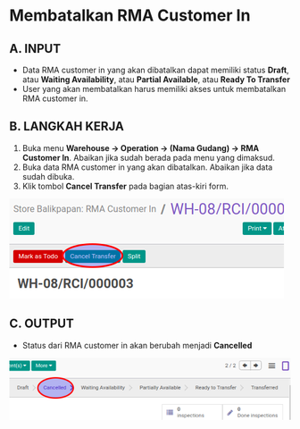 # Membatalkan RMA Customer In

## A. INPUT

* Data RMA customer in yang akan dibatalkan dapat memiliki status **Draft**, atau **Waiting Availability**, atau **Partial Available**, atau **Ready To Transfer**
* User yang akan membatalkan harus memiliki akses untuk membatalkan RMA customer in.

## B. LANGKAH KERJA

1. Buka menu **Warehouse -> Operation -> (Nama Gudang) -> RMA Customer In**. Abaikan jika sudah berada pada menu yang dimaksud.
2. Buka data RMA customer in yang akan dibatalkan. Abaikan jika data sudah dibuka.
3. Klik tombol **Cancel Transfer** pada bagian atas-kiri form.

![](../../img/rma-customer-in/tombol-cancel.png)

## C. OUTPUT

* Status dari RMA customer in akan berubah menjadi **Cancelled**

![](../../img/rma-customer-in/status-cancel.png)
